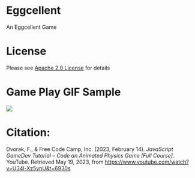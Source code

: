 # Eggcellent

An Eggcellent Game

# License

Please see [Apache 2.0 License](./LICENSE) for details

# Game Play GIF Sample

![](./public/images/GamePlay.gif)

# Citation:

Dvorak, F., & Free Code Camp, Inc. (2023, February 14). <i>JavaScript GameDev Tutorial – Code an Animated Physics Game [Full Course]</i>. YouTube. Retrieved May 19, 2023, from https://www.youtube.com/watch?v=U34l-Xz5ynU&t=6930s
